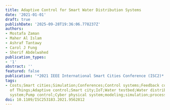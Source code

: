 ```yaml
---
title: Adaptive Control for Smart Water Distribution Systems
date: '2021-01-01'
draft: true
publishDate: '2025-09-28T19:36:06.778237Z'
authors:
- Mostafa Zaman
- Maher Al Islam
- Ashraf Tantawy
- Carol J Fung
- Sherif Abdelwahed
publication_types:
- '1'
abstract: ''
featured: false
publication: '*2021 IEEE International Smart Cities Conference (ISC2)*'
tags:
- Costs;Smart cities;Simulation;Conferences;Control systems;Feedback control;Internet
  of Things;Adaptive control;Smart city;IoT;Water testbed;Water distribution;Hydraulic
  system;Pump control;Cyber physical system;modeling;simulation;process control;MQTT
doi: 10.1109/ISC253183.2021.9562812
---
```

